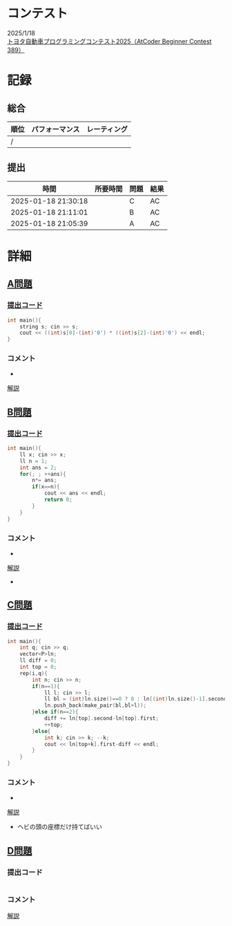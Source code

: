 # コンテスト
2025/1/18<br>
[トヨタ自動車プログラミングコンテスト2025（AtCoder Beginner Contest 389）](https://atcoder.jp/contests/abc389)

# 記録
## 総合
|  順位  |  パフォーマンス  | レーティング |
| ---- | ---- | ---- |
|   /   |  |  |

## 提出
|  時間  |  所要時間  |  問題  | 結果 |
| ---- | ---- | ---- | ---- |
| 2025-01-18 21:30:18 |  | C | AC |
| 2025-01-18 21:11:01 |  | B | AC |
| 2025-01-18 21:05:39 |  | A | AC |


# 詳細
## [A問題](https://atcoder.jp/contests/abc389/tasks/abc389_a)
### [提出コード](https://atcoder.jp/contests/abc389/submissions/61791454)
```c++
int main(){ 
    string s; cin >> s;
    cout << ((int)s[0]-(int)'0') * ((int)s[2]-(int)'0') << endl;
}
```

### コメント

* 

[解説](https://atcoder.jp/contests/abc389/editorial/11964)


## [B問題](https://atcoder.jp/contests/abc389/tasks/abc389_b)
### [提出コード](https://atcoder.jp/contests/abc389/submissions/61796962)
```c++
int main(){ 
    ll x; cin >> x;
    ll n = 1;
    int ans = 2;
    for(; ; ++ans){
        n*= ans;
        if(x==n){
            cout << ans << endl;
            return 0;
        }
    }
}
```

### コメント

* 

[解説](https://atcoder.jp/contests/abc389/editorial/11965)

* 


## [C問題](https://atcoder.jp/contests/abc389/tasks/abc389_c)
### [提出コード](https://atcoder.jp/contests/abc389/submissions/61808592)

```c++
int main(){ 
    int q; cin >> q;
    vector<P>ln;
    ll diff = 0;
    int top = 0;
    rep(i,q){
        int n; cin >> n;
        if(n==1){
            ll l; cin >> l;
            ll bl = (int)ln.size()==0 ? 0 : ln[(int)ln.size()-1].second;
            ln.push_back(make_pair(bl,bl+l)); 
        }else if(n==2){
            diff += ln[top].second-ln[top].first;
            ++top;
        }else{
            int k; cin >> k; --k;
            cout << ln[top+k].first-diff << endl;
        }
    }
}
```

### コメント
* 

[解説](https://atcoder.jp/contests/abc389/editorial/11975)

* ヘビの頭の座標だけ持てばいい


## [D問題](https://atcoder.jp/contests/abc389/tasks/abc389_d)
### 提出コード

```c++

```

### コメント

[解説](https://atcoder.jp/contests/abc389/editorial/11932)
